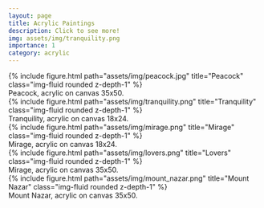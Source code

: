 ```yaml
---
layout: page
title: Acrylic Paintings
description: Click to see more! 
img: assets/img/tranquility.png
importance: 1
category: acrylic
---
```


<div class="row">
    <div class="col-sm mt-3 mt-md-0">
        {% include figure.html path="assets/img/peacock.jpg" title="Peacock" class="img-fluid rounded z-depth-1" %}
    </div>
</div>
<div class="caption">
    Peacock, acrylic on canvas 35x50.
</div>

<div class="row">
    <div class="col-sm mt-3 mt-md-0">
        {% include figure.html path="assets/img/tranquility.png" title="Tranquility" class="img-fluid rounded z-depth-1" %}
    </div>
</div>
<div class="caption">
    Tranquility, acrylic on canvas 18x24.
</div>

<div class="row">
    <div class="col-sm mt-3 mt-md-0">
        {% include figure.html path="assets/img/mirage.png" title="Mirage" class="img-fluid rounded z-depth-1" %}
    </div>
</div>
<div class="caption">
    Mirage, acrylic on canvas 18x24.
</div>

<div class="row">
    <div class="col-sm mt-3 mt-md-0">
        {% include figure.html path="assets/img/lovers.png" title="Lovers" class="img-fluid rounded z-depth-1" %}
    </div>
</div
<div class="caption">
    Mirage, acrylic on canvas 35x50.
</div>

<div class="row">
    <div class="col-sm mt-3 mt-md-0">
        {% include figure.html path="assets/img/mount_nazar.png" title="Mount Nazar" class="img-fluid rounded z-depth-1" %}
    </div>
</div>
<div class="caption">
    Mount Nazar, acrylic on canvas 35x50.
</div>

